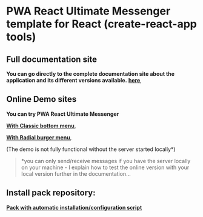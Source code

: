 # PWA React Ultimate Messenger template for React (create-react-app tools)

## Full documentation site

**You can go directly to the complete documentation site about the application and its different versions available.** **[here](https://react-ultimate-messenger-documentation.netlify.app/docs/pwa-version/pwa-version-installation)**,


## Online Demo sites

**You can try PWA React Ultimate Messenger**

**[With Classic bottom menu](https://pwa-react-ultimate-messenger-with-bottom-menu.netlify.app/)**,

**[With Radial burger menu](https://pwa-react-ultimate-messenger-with-radial-menu.netlify.app/)**,

(The demo is not fully functional without the server started locally*)


> *you can only send/receive messages if you have the server locally on your machine -
> I explain how to test the online version with your local version further in the documentation...

## Install pack repository:
**[Pack with automatic installation/configuration script](https://github.com/rodolphe37/pwa-rum-install-pack)**
